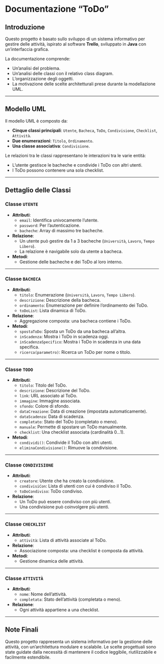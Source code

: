 # Documentazione “ToDo”

## Introduzione
Questo progetto è basato sullo sviluppo di un sistema informativo per gestire delle attività, ispirato al software **Trello**, sviluppato in **Java** con un’interfaccia grafica.

La documentazione comprende:
- Un’analisi del problema.
- Un’analisi delle classi con il relativo class diagram.
- L’organizzazione degli oggetti.
- La motivazione delle scelte architetturali prese durante la modellazione UML.

---

## Modello UML
Il modello UML è composto da:
- **Cinque classi principali**: `Utente`, `Bacheca`, `ToDo`, `Condivisione`, `Checklist`, `Attività`.
- **Due enumerazioni**: `Titolo`, `Ordinamento`.
- **Una classe associativa**: `Condivisione`.

Le relazioni tra le classi rappresentano le interazioni tra le varie entità:
- L’utente gestisce le bacheche e condivide i ToDo con altri utenti.
- I ToDo possono contenere una sola checklist.

---

## Dettaglio delle Classi

### Classe `UTENTE`
- **Attributi**:
  - `email`: Identifica univocamente l’utente.
  - `password`: Per l’autenticazione.
  - `bacheche`: Array di massimo tre bacheche.
- **Relazione**:
  - Un utente può gestire da 1 a 3 bacheche (`Università`, `Lavoro`, `Tempo Libero`).
  - La relazione è navigabile solo da utente a bacheca.
- **Metodi**:
  - Gestione delle bacheche e dei ToDo al loro interno.

---

### Classe `BACHECA`
- **Attributi**:
  - `titolo`: Enumerazione (`Università`, `Lavoro`, `Tempo Libero`).
  - `descrizione`: Descrizione della bacheca.
  - `ordinamento`: Enumerazione per definire l’ordinamento dei ToDo.
  - `toDoList`: Lista dinamica di ToDo.
- **Relazione**:
  - Aggregazione composta: una bacheca contiene i ToDo.
- **Metodi**:
  - `spostaToDo`: Sposta un ToDo da una bacheca all’altra.
  - `inScadenza`: Mostra i ToDo in scadenza oggi.
  - `inScadenzaSpecifico`: Mostra i ToDo in scadenza in una data specifica.
  - `ricerca(parametro)`: Ricerca un ToDo per nome o titolo.

---

### Classe `TODO`
- **Attributi**:
  - `titolo`: Titolo del ToDo.
  - `descrizione`: Descrizione del ToDo.
  - `link`: URL associato al ToDo.
  - `immagine`: Immagine associata.
  - `sfondo`: Colore di sfondo.
  - `dataCreazione`: Data di creazione (impostata automaticamente).
  - `dataScadenza`: Data di scadenza.
  - `completato`: Stato del ToDo (completato o meno).
  - `manuale`: Permette di spostare un ToDo manualmente.
  - `checklist`: Una checklist associata (cardinalità 0…1).
- **Metodi**:
  - `condividi()`: Condivide il ToDo con altri utenti.
  - `eliminaCondivisione()`: Rimuove la condivisione.

---

### Classe `CONDIVISIONE`
- **Attributi**:
  - `creatore`: Utente che ha creato la condivisione.
  - `condivisiCon`: Lista di utenti con cui è condiviso il ToDo.
  - `toDoCondiviso`: ToDo condiviso.
- **Relazione**:
  - Un ToDo può essere condiviso con più utenti.
  - Una condivisione può coinvolgere più utenti.

---

### Classe `CHECKLIST`
- **Attributi**:
  - `attività`: Lista di attività associate al ToDo.
- **Relazione**:
  - Associazione composta: una checklist è composta da attività.
- **Metodi**:
  - Gestione dinamica delle attività.

---

### Classe `ATTIVITÀ`
- **Attributi**:
  - `nome`: Nome dell’attività.
  - `completata`: Stato dell’attività (completata o meno).
- **Relazione**:
  - Ogni attività appartiene a una checklist.

---

## Note Finali
Questo progetto rappresenta un sistema informativo per la gestione delle attività, con un’architettura modulare e scalabile. Le scelte progettuali sono state guidate dalla necessità di mantenere il codice leggibile, riutilizzabile e facilmente estendibile.